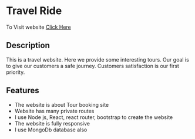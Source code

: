 # Travel Ride

To Visit website [Click Here](https://travel-ride-authentication.web.app/)

## Description

This is a travel website. Here we provide some interesting tours. Our goal is to give our customers a safe journey. Customers satisfaction is our first priority.

## Features

- The website is about Tour booking site
- Website has many private routes
- I use Node js, React, react router, bootstrap to create the website
- The website is fully responsive
- I use MongoDb database also
